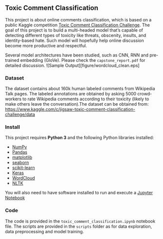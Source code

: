 ## Toxic Comment Classification

This project is about online comments classification, which is based on a public Kaggle competition [Toxic
Comment Classification Challenge](https://www.kaggle.com/c/jigsaw-toxic-comment-classification-challenge). The goal of this project is to build a multi-headed model that’s capable of detecting different types of toxicity like threats, obscenity, insults, and identity-based hate. Such model will hopefully help online discussion become more productive and respectful.

Several model architectures have been studied, such as CNN, RNN and pre-trained embedding (GloVe). Please check the `capstone_report.pdf` for detailed discussion.
![Sample Output][figure/wordcloud_clean.eps]
### Dataset
The dataset contains about 160k human labeled comments from Wikipedia Talk pages. The labeled annotations
are obtained by asking 5000 crowd-workers to rate Wikipedia comments according to their toxicity (likely to
make others leave the conversation).The dataset can be obtained from:
https://www.kaggle.com/c/jigsaw-toxic-comment-classification-challenge/data


### Install
This project requires **Python 3** and the following Python libraries installed:

- [NumPy](http://www.numpy.org/)
- [Pandas](http://pandas.pydata.org)
- [matplotlib](http://matplotlib.org/)
- [seaborn](https://seaborn.pydata.org/)
- [scikit-learn](http://scikit-learn.org/stable/)
- [Keras](https://keras.io/)
- [WordCloud](https://github.com/amueller/word_cloud)
- [NLTK](https://www.nltk.org/)

You will also need to have software installed to run and execute a [Jupyter Notebook](http://ipython.org/notebook.html)

### Code

The code is provided in the `toxic_comment_classification.ipynb` notebook file. The scripts are provided in the `scripts` folder as for data exploration, data preprocessing and model training.
